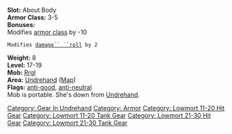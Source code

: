 <b>Slot:</b> About Body  
<b>Armor Class:</b> 3-5  
<b>Bonuses:</b>  
Modifies [armor class](Armor_Class.md "wikilink") by -10

`Modifies `[`damage`` ``roll`](Damage_Roll.md "wikilink")` by 2`

<b>Weight:</b> 8  
<b>Level:</b> 17-19  
<b>Mob:</b> [Rrgl](Rrgl "wikilink")  
<b>Area:</b> [Undrehand](:Category:_Undrehand.md "wikilink")
([Map](Undrehand_Map.md "wikilink"))  
<b>Flags:</b> [anti-good](Anti-Good_Flag.md "wikilink"), [anti-neutral
](Anti-Neutral_Flag.md "wikilink")  
Mob is portable. She's down from [Undrehand](Undrehand "wikilink").

[Category: Gear In Undrehand](Category:_Gear_In_Undrehand "wikilink")
[Category: Armor](Category:_Armor "wikilink") [Category: Lowmort 11-20
Hit Gear](Category:_Lowmort_11-20_Hit_Gear "wikilink") [Category:
Lowmort 11-20 Tank Gear](Category:_Lowmort_11-20_Tank_Gear "wikilink")
[Category: Lowmort 21-30 Hit
Gear](Category:_Lowmort_21-30_Hit_Gear "wikilink") [Category: Lowmort
21-30 Tank Gear](Category:_Lowmort_21-30_Tank_Gear "wikilink")
